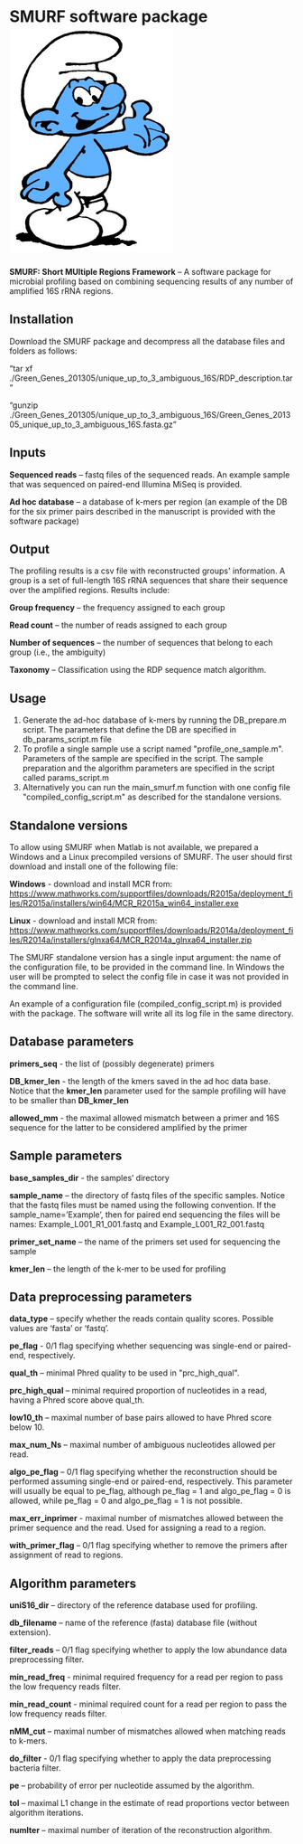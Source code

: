 SMURF software package ![GitHub Logo](smurf-logo.jpg)
========================
**SMURF: Short MUltiple Regions Framework** – A software package for microbial profiling based on combining sequencing results of any number of amplified 16S rRNA regions.

Installation 
------------
Download the SMURF package and decompress all the database files and folders as follows:

“tar xf ./Green_Genes_201305/unique_up_to_3_ambiguous_16S/RDP_description.tar”

“gunzip ./Green_Genes_201305/unique_up_to_3_ambiguous_16S/Green_Genes_201305_unique_up_to_3_ambiguous_16S.fasta.gz”

Inputs
------
**Sequenced reads** – fastq files of the sequenced reads. An example sample that was sequenced on paired-end Illumina MiSeq is provided.  

**Ad hoc database** – a database of k-mers per region (an example of the DB for the six primer pairs described in the manuscript is provided with the software package)

Output
------
The profiling results is a csv file with reconstructed groups' information. A group is a set of full-length 16S rRNA sequences that share their sequence over the amplified regions.
Results include:

**Group frequency** – the frequency assigned to each group

**Read count** – the number of reads assigned to each group

**Number of sequences** – the number of sequences that belong to each group (i.e., the ambiguity)

**Taxonomy** – Classification using the RDP sequence match algorithm.
 
Usage
-------
1. Generate the ad-hoc database of k-mers by running the DB_prepare.m script. The parameters that define the DB are specified in db_params_script.m file
2. To profile a single sample use a script named "profile_one_sample.m". Parameters of the sample are specified in the script. The sample preparation and the algorithm parameters are specified in the script called params_script.m 
3. Alternatively you can run the main_smurf.m function with one config file "compiled_config_script.m" as described for the standalone versions.

Standalone versions
--------------------
To allow using SMURF when Matlab is not available, we prepared a Windows and a Linux precompiled versions of SMURF. 
The user should first download and install one of the following file:

**Windows** - download and install MCR from: https://www.mathworks.com/supportfiles/downloads/R2015a/deployment_files/R2015a/installers/win64/MCR_R2015a_win64_installer.exe

**Linux** - download and install MCR from: https://www.mathworks.com/supportfiles/downloads/R2014a/deployment_files/R2014a/installers/glnxa64/MCR_R2014a_glnxa64_installer.zip

The SMURF standalone version has a single input argument: the name of the configuration file, to be provided in the command line. 
In Windows the user will be prompted to select the config file in case it was not provided in the command line. 

An example of a configuration file (compiled_config_script.m) is provided with the package.
The software will write all its log file in the same directory.



Database parameters
----------------------
**primers_seq** - the list of (possibly degenerate) primers

**DB_kmer_len** - the length of the kmers saved in the ad hoc data base. Notice that the **kmer_len** parameter used for the sample profiling will have to be smaller than **DB_kmer_len**

**allowed_mm** - the maximal allowed mismatch between a primer and 16S sequence for the latter to be considered amplified by the primer 

Sample parameters
----------------------

**base_samples_dir**  - the samples’ directory 

**sample_name** – the directory of fastq files of the specific samples. Notice that the fastq files must be named using the following convention. If the sample_name=’Example’, then for paired end sequencing the files will be names: Example_L001_R1_001.fastq and Example_L001_R2_001.fastq

**primer_set_name** – the name of the primers set used for sequencing the sample

**kmer_len** – the length of the k-mer to be used for profiling

Data preprocessing parameters
-----------------------------
**data_type** – specify whether the reads contain quality scores. Possible values are ‘fasta’ or ‘fastq’.

**pe_flag** - 0/1 flag specifying whether sequencing was single-end or paired-end, respectively.

**qual_th** – minimal Phred quality to be used in "prc_high_qual".

**prc_high_qual** – minimal required proportion of nucleotides in a read, having a Phred score above qual_th. 

**low10_th** – maximal number of base pairs allowed to have Phred score below 10.

**max_num_Ns** – maximal number of ambiguous nucleotides allowed per read. 

**algo_pe_flag** – 0/1 flag specifying whether the reconstruction should be performed assuming single-end or 
paired-end, respectively. This parameter will usually be equal to pe_flag, although pe_flag = 1 and algo_pe_flag = 0 is allowed, while pe_flag = 0 and algo_pe_flag = 1 is not possible.

**max_err_inprimer** - maximal number of mismatches allowed between the primer sequence and the read. Used for assigning a read to a region.

**with_primer_flag** – 0/1 flag specifying whether to remove the primers after assignment of read to regions.

Algorithm parameters
--------------------
**uniS16_dir** – directory of the reference database used for profiling.

**db_filename** – name of the reference (fasta) database file (without extension). 

**filter_reads** – 0/1 flag specifying whether to apply the low abundance data preprocessing filter.

**min_read_freq** - minimal required frequency for a read per region to pass the low frequency reads filter.

**min_read_count** - minimal required count for a read per region to pass the low frequency reads filter.

**nMM_cut** – maximal number of mismatches allowed when matching reads to k-mers. 

**do_filter** - 0/1 flag specifying whether to apply the data preprocessing bacteria filter.

**pe** – probability of error per nucleotide assumed by the algorithm.

**tol** – maximal L1 change in the estimate of read proportions vector between algorithm iterations.

**numIter** – maximal number of iteration of the reconstruction algorithm.

